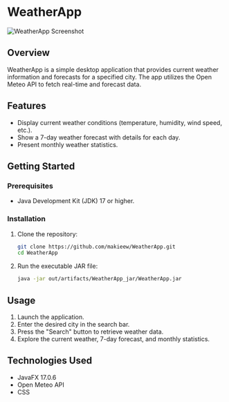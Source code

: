 # WeatherApp

![WeatherApp Screenshot](/img/WeatherApp.png)

## Overview

WeatherApp is a simple desktop application that provides current weather information and forecasts for a specified city. The app utilizes the Open Meteo API to fetch real-time and forecast data.

## Features

- Display current weather conditions (temperature, humidity, wind speed, etc.).
- Show a 7-day weather forecast with details for each day.
- Present monthly weather statistics.

## Getting Started

### Prerequisites

- Java Development Kit (JDK) 17 or higher.

### Installation

1. Clone the repository:

    ```bash
    git clone https://github.com/makieew/WeatherApp.git
    cd WeatherApp
    ```

2. Run the executable JAR file:

    ```bash
    java -jar out/artifacts/WeatherApp_jar/WeatherApp.jar
    ```

## Usage

1. Launch the application.
2. Enter the desired city in the search bar.
3. Press the "Search" button to retrieve weather data.
4. Explore the current weather, 7-day forecast, and monthly statistics.

## Technologies Used

- JavaFX 17.0.6
- Open Meteo API
- CSS
